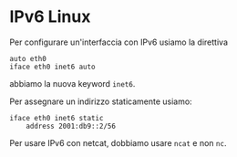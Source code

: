 # IPv6 Linux

Per configurare un'interfaccia con IPv6 usiamo la direttiva

```
auto eth0
iface eth0 inet6 auto
```

abbiamo la nuova keyword `inet6`.

Per assegnare un indirizzo staticamente usiamo:

```
iface eth0 inet6 static
    address 2001:db9::2/56
```

Per usare IPv6 con netcat, dobbiamo usare `ncat` e non `nc`.
